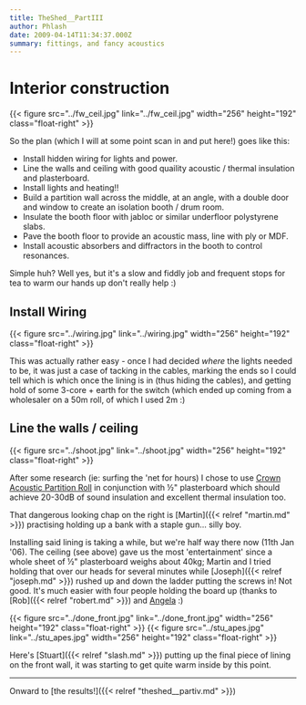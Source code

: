 ```yaml
---
title: TheShed__PartIII
author: Phlash
date: 2009-04-14T11:34:37.000Z
summary: fittings, and fancy acoustics
---
```

Interior construction
=====================

{{< figure src="../fw_ceil.jpg" link="../fw_ceil.jpg" width="256" height="192" class="float-right" >}}

So the plan (which I will at some point scan in and put here!) goes like
this:

-   Install hidden wiring for lights and power.
-   Line the walls and ceiling with good quaility acoustic / thermal
    insulation and plasterboard.
-   Install lights and heating!!
-   Build a partition wall across the middle, at an angle, with a double
    door and window to create an isolation booth / drum room.
-   Insulate the booth floor with jabloc or similar underfloor
    polystyrene slabs.
-   Pave the booth floor to provide an acoustic mass, line with ply or
    MDF.
-   Install acoustic absorbers and diffractors in the booth to control
    resonances.

Simple huh? Well yes, but it's a slow and fiddly job and frequent stops
for tea to warm our hands up don't really help :)

<div class="float-clear"/>

Install Wiring
--------------

{{< figure src="../wiring.jpg" link="../wiring.jpg" width="256" height="192" class="float-right" >}}

This was actually rather easy - once I had decided *where* the lights
needed to be, it was just a case of tacking in the cables, marking the
ends so I could tell which is which once the lining is in (thus hiding
the cables), and getting hold of some 3-core + earth for the switch
(which ended up coming from a wholesaler on a 50m roll, of which I used
2m :)

<div class="float-clear"/>

Line the walls / ceiling
------------------------

{{< figure src="../shoot.jpg" link="../shoot.jpg" width="256" height="192" class="float-right" >}}

After some research (ie: surfing the 'net for hours) I chose to use
[Crown Acoustic Partition Roll](https://www.knaufinsulation.co.uk/output/products/page_294.html)
in conjunction with ½" plasterboard which should achieve 20-30dB of
sound insulation and excellent thermal insulation too.

That dangerous looking chap on the right is [Martin]({{< relref "martin.md" >}})
practising holding up a bank with a staple gun... silly boy.

Installing said lining is taking a while, but we're half way there now
(11th Jan '06). The ceiling (see above) gave us the most
'entertainment' since a whole sheet of ½" plasterboard weighs about
40kg; Martin and I tried holding that over our heads for several
minutes while [Joseph]({{< relref "joseph.md" >}}) rushed up
and down the ladder putting the screws in! Not good. It's much easier
with four people holding the board up (thanks to
[Rob]({{< relref "robert.md" >}}) and [Angela](#) :)

<div class="float-clear"/>

{{< figure src="../done_front.jpg" link="../done_front.jpg" width="256" height="192" class="float-right" >}}
{{< figure src="../stu_apes.jpg" link="../stu_apes.jpg" width="256" height="192" class="float-right" >}}

Here's [Stuart]({{< relref "slash.md" >}}) putting up the final piece of lining
on the front wall, it was starting to get quite warm inside by this
point.

<div class="float-clear"/>

------------------------------------------------------------------------

Onward to [the results!]({{< relref "theshed__partiv.md" >}})
